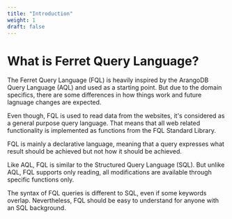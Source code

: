 ```yaml
---
title: "Introduction"
weight: 1
draft: false
---
```


# What is Ferret Query Language?

The Ferret Query Language (FQL) is heavily inspired by the ArangoDB Query Language (AQL) and used as a starting point. But due to the domain specifics, there are some differences in how things work and future lagnuage changes are expected.

Even though, FQL is used to read data from the websites, it's considered as a general purpose query language. That means that all web related functionality is implemented as functions from the FQL Standard Library.

FQL is mainly a declarative language, meaning that a query expresses what result should be achieved but not how it should be achieved. 

Like AQL, FQL is similar to the Structured Query Language (SQL). But unlike AQL, FQL supports only reading, all modifications are available through specific functions only.

The syntax of FQL queries is different to SQL, even if some keywords overlap. Nevertheless, FQL should be easy to understand for anyone with an SQL background.
